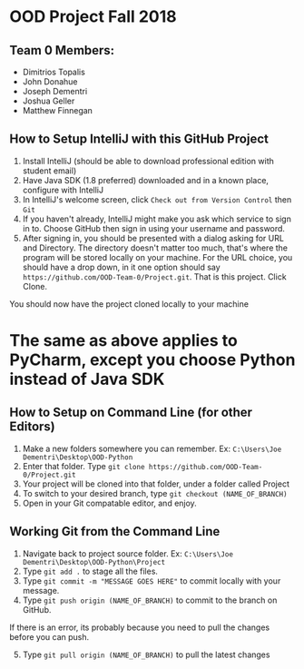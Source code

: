 # OOD Project Fall 2018 

## Team 0 Members:

* Dimitrios Topalis
* John Donahue
* Joseph Dementri
* Joshua Geller
* Matthew Finnegan

## How to Setup IntelliJ with this GitHub Project

1. Install IntelliJ (should be able to download professional edition with student email)
2. Have Java SDK (1.8 preferred) downloaded and in a known place, configure with IntelliJ
3. In IntelliJ's welcome screen, click `Check out from Version Control` then `Git`
4. If you haven't already, IntelliJ might make you ask which service to sign in to. Choose GitHub then sign in using your username and password.
5. After signing in, you should be presented with a dialog asking for URL and Directory. The directory doesn't matter too much, that's where the program will be stored locally on your machine. For the URL choice, you should have a drop down, in it one option should say `https://github.com/OOD-Team-0/Project.git`. That is this project. Click Clone.

You should now have the project cloned locally to your machine

# The same as above applies to PyCharm, except you choose Python instead of Java SDK

## How to Setup on Command Line (for other Editors)

1. Make a new folders somewhere you can remember. Ex: `C:\Users\Joe Dementri\Desktop\OOD-Python`
2. Enter that folder. Type `git clone https://github.com/OOD-Team-0/Project.git`
3. Your project will be cloned into that folder, under a folder called Project
4. To switch to your desired branch, type `git checkout (NAME_OF_BRANCH)`
5. Open in your Git compatable editor, and enjoy.

## Working Git from the Command Line

1. Navigate back to project source folder. Ex: `C:\Users\Joe Dementri\Desktop\OOD-Python\Project`
2. Type `git add .` to stage all the files.
3. Type `git commit -m "MESSAGE GOES HERE"` to commit locally with your message.
4. Type `git push origin (NAME_OF_BRANCH)` to commit to the branch on GitHub.

If there is an error, its probably because you need to pull the changes before you can push.

5. Type `git pull origin (NAME_OF_BRANCH)` to pull the latest changes